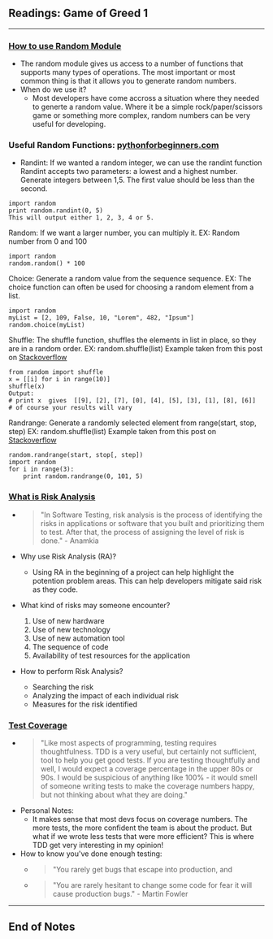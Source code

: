 ## Readings: Game of Greed 1
***

### [How to use Random Module](https://www.pythonforbeginners.com/random/how-to-use-the-random-module-in-python)
- The random module gives us access to a number of functions that supports many types of operations. The most important or most common thing is that it allows you to generate random numbers.
- When do we use it?
  * Most developers have come accross a situation where they needed to generte a random value. Where it be a simple rock/paper/scissors game or something more complex, random numbers can be very useful for developing.
### Useful Random Functions: [pythonforbeginners.com](https://www.pythonforbeginners.com/random/how-to-use-the-random-module-in-python)
- Randint: If we wanted a random integer, we can use the randint function Randint accepts two parameters: a lowest and a highest number. Generate integers between 1,5. The first value should be less than the second.
```
import random
print random.randint(0, 5)
This will output either 1, 2, 3, 4 or 5.
```
Random: If we want a larger number, you can multiply it.
EX: Random number from 0 and 100
```
import random
random.random() * 100
```
Choice: Generate a random value from the sequence sequence.
EX: The choice function can often be used for choosing a random element from a list.
```
import random
myList = [2, 109, False, 10, "Lorem", 482, "Ipsum"]
random.choice(myList)
```
Shuffle: The shuffle function, shuffles the elements in list in place, so they are in a random order.
EX: random.shuffle(list) Example taken from this post on [Stackoverflow](https://stackoverflow.com/questions/976882/shuffling-a-list-of-objects-in-python)
```
from random import shuffle
x = [[i] for i in range(10)]
shuffle(x)
Output:
# print x  gives  [[9], [2], [7], [0], [4], [5], [3], [1], [8], [6]]
# of course your results will vary
```
Randrange: Generate a randomly selected element from range(start, stop, step)
EX: random.shuffle(list) Example taken from this post on [Stackoverflow](https://stackoverflow.com/questions/976882/shuffling-a-list-of-objects-in-python)
```
random.randrange(start, stop[, step])
import random
for i in range(3):
    print random.randrange(0, 101, 5)
```


### [What is Risk Analysis](https://www.edureka.co/blog/risk-analysis-in-software-testing/)
- > "In Software Testing, risk analysis is the process of identifying the risks in applications or software that you built and prioritizing them to test. After that, the process of assigning the level of risk is done." - Anamkia
- Why use Risk Analysis (RA)?
  * Using RA in the beginning of a project can help highlight the potention problem areas. This can help developers mitigate said risk as they code.
- What kind of risks may someone encounter?
  1. Use of new hardware
  2. Use of new technology
  3. Use of new automation tool
  4. The sequence of code
  5. Availability of test resources for the application

- How to perform Risk Analysis?
  * Searching the risk
  * Analyzing the impact of each individual risk
  * Measures for the risk identified
### [Test Coverage](https://martinfowler.com/bliki/TestCoverage.html)
- > "Like most aspects of programming, testing requires thoughtfulness. TDD is a very useful, but certainly not sufficient, tool to help you get good tests. If you are testing thoughtfully and well, I would expect a coverage percentage in the upper 80s or 90s. I would be suspicious of anything like 100% - it would smell of someone writing tests to make the coverage numbers happy, but not thinking about what they are doing."
- Personal Notes:
  * It makes sense that most devs focus on coverage numbers. The more tests, the more confident the team is about the product. But what if we wrote less tests that were more efficient? This is where TDD get very interesting in my opinion!
- How to know you've done enough testing:
  * > "You rarely get bugs that escape into production, and
  * > "You are rarely hesitant to change some code for fear it will cause production bugs." - Martin Fowler
***
 ## End of Notes

